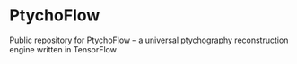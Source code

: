 # PtychoFlow
Public repository for PtychoFlow – a universal ptychography reconstruction engine written in TensorFlow
